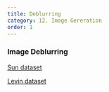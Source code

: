 ```yaml
---
title: Deblurring
category: 12. Image Gereration
order: 1
---
```


### Image Deblurring

[Sun dataset](http://cs.brown.edu/~lbsun/deblur2013/deblur2013iccp.html)

[Levin dataset](http://www.wisdom.weizmann.ac.il/~levina/papers/LevinEtalCVPR09Data.rar)
